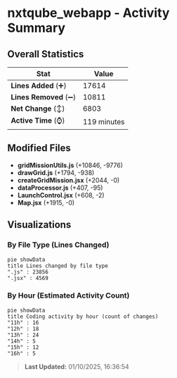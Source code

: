 # nxtqube_webapp - Activity Summary 

## Overall Statistics

| Stat                   | Value                                                             |
| ---------------------- | ----------------------------------------------------------------- |
| **Lines Added** (➕)   | 17614                                          |
| **Lines Removed** (➖) | 10811                                        |
| **Net Change** (↕)    | 6803                |
| **Active Time** (⌚)   | 119 minutes |


## Modified Files
- **gridMissionUtils.js** (+10846, -9776)
- **drawGrid.js** (+1794, -938)
- **createGridMission.jsx** (+2044, -0)
- **dataProcessor.js** (+407, -95)
- **LaunchControl.jsx** (+608, -2)
- **Map.jsx** (+1915, -0)

## Visualizations

### By File Type (Lines Changed)

```mermaid
pie showData
title Lines changed by file type
".js" : 23856
".jsx" : 4569
```

### By Hour (Estimated Activity Count)

```mermaid
pie showData
title Coding activity by hour (count of changes)
"11h" : 16
"12h" : 18
"13h" : 24
"14h" : 5
"15h" : 12
"16h" : 5
```


> **Last Updated:** 01/10/2025, 16:36:54